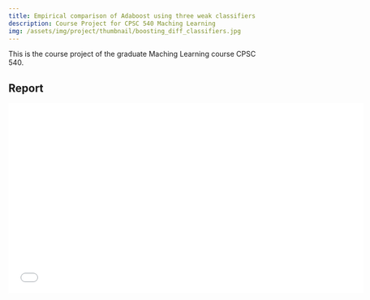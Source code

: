 ```yaml
---
title: Empirical comparison of Adaboost using three weak classifiers
description: Course Project for CPSC 540 Maching Learning
img: /assets/img/project/thumbnail/boosting_diff_classifiers.jpg
---
```


This is the course project of the graduate Maching Learning course CPSC 540.

## Report

<embed src="/assets/files/cpsc540_An_Empirical_Comparison_of_Adaboost_Using_Three_Different_Weak_Learners.pdf" width="700" height="375" type='application/pdf'>